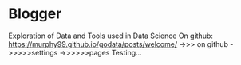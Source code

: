 # Blogger
Exploration of Data and Tools used in Data Science
On github: 
https://murphy99.github.io/godata/posts/welcome/
->>> on github 
->>>>>settings
->>>>>>pages
Testing...
